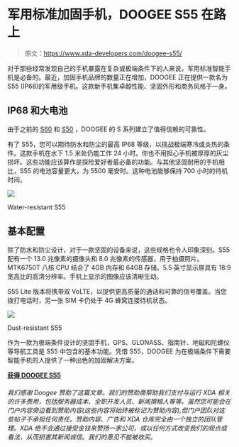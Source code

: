 # 军用标准加固手机，DOOGEE S55 在路上

> 原文：<https://www.xda-developers.com/doogee-s55/>

对于那些经常发现自己的手机暴露在复杂或极端条件下的人来说，军用标准智能手机是必备的。最近，加固手机品牌的数量正在增加，DOOGEE 正在提供一款名为 S55 (IP68)的军用级手机。这款新手机集卓越性能、坚固外形和商务风格于一身。

## IP68 和大电池

由于之前的 [S60](https://www.doogee.cc/detail/ip68-rugged-smartphone/112) 和 [S50](https://www.doogee.cc/detail/ip68-rugged-smartphone/126) ，DOOGEE 的 S 系列建立了值得信赖的可靠性。

有了 S55，您可以期待防水和防尘的最高 IP68 等级，以挑战极端寒冷或炎热的条件。这款手机在水下 1.5 米处仍能工作 24 小时。你也不用担心手机被厚厚的灰尘损坏。这些功能应该算作是探险爱好者最必备的功能。与其他坚固耐用的手机相比，S55 的电池容量更大，为 5500 毫安时。这种电池能够保持 700 小时的待机时间。

 <picture>![](img/c5b63cad528928894984ee8b0fb9a3ef.png)</picture> 

Water-resistant S55

## 基本配置

除了防水和防尘设计，对于一款坚固的设备来说，这些规格也令人印象深刻。S55 配有一个 13.0 兆像素的摄像头和 8.0 兆像素的传感器，用于拍摄照片。MTK6750T 八核 CPU 结合了 4GB 内存和 64GB 存储。5.5 英寸显示屏具有 18:9 宽高比的高清分辨率。手机上显示的图像应该清晰生动。

S55 Lite 版本将携带双 VoLTE，以提供更高质量的通话和可靠的信号覆盖。当您拨打电话时，另一张 SIM 卡仍处于 4G 蜂窝连接待机状态。

 <picture>![](img/029fa9a780b3521195c0ff36647d99ff.png)</picture> 

Dust-resistant S55

作为一款为极端条件设计的坚固手机，GPS、GLONASS、指南针、地磁和陀螺仪等导航工具是 S55 中包含的基本功能。凭借 S55，DOOGEE 为在极端条件下需要智能手机的人提供了一种出色的加固解决方案。

[**获得 DOOGEE S55**](https://www.doogee.cc/detail/ip68-rugged-smartphone/134)

###### 我们感谢 Doogee 赞助了这篇文章。我们的赞助商帮助我们支付与运行 XDA 相关的许多费用，包括服务器成本、全职开发人员、新闻撰稿人等等。虽然您可能会在门户内容旁边看到赞助内容(这些内容将始终被标记为赞助内容),但门户团队对这些帖子不承担任何责任。赞助内容、广告和 XDA 仓库完全由一个独立的团队管理。XDA 绝不会通过接受金钱来赞扬一家公司，或以任何方式改变我们的观点或看法，从而损害其新闻诚信。我们的意见不能被收买。
